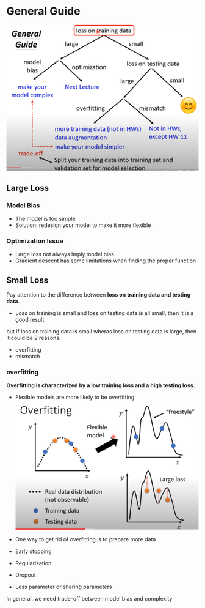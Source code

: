 # General Guide

![generalguide](media/generalguide.png)

## Large Loss

### Model Bias

* The model is too simple 
* Solution: redesign your model to make it more flexible

### Optimization Issue

* Large loss not always imply model bias.
* Gradient descent has some limitations when finding the proper function



## Small Loss

 Pay attention to the difference between **loss on training data and testing data**.

* Loss on training is small 	and loss on testing data is all small, then it is a good result

but if loss on training data is small wheras loss on testing data is large, then it could be 2 reasons.

* overfitting
* mismatch

### overfitting

**Overfitting is characterized by a low training loss and a high testing loss.**

* Flexible models are more likely to be overfitting![overfitting](media/overfitting.png)

* One way to get rid of overfitting is to prepare more  data

* Early stopping
* Regularization
* Dropout
* Less parameter or sharing parameters

In general, we need trade-off between model bias and complexity



